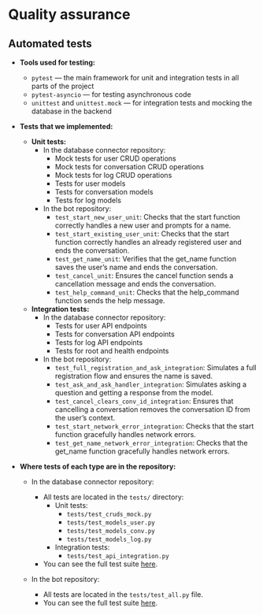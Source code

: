 # Quality assurance


## Automated tests

- **Tools used for testing:**  
  - `pytest` — the main framework for unit and integration tests in all parts of the project  
  - `pytest-asyncio` — for testing asynchronous code  
  - `unittest` and `unittest.mock` — for integration tests and mocking the database in the backend  

- **Tests that we implemented:**  
  - **Unit tests:**  
    - In the database connector repository:
      - Mock tests for user CRUD operations
      - Mock tests for conversation CRUD operations
      - Mock tests for log CRUD operations
      - Tests for user models
      - Tests for conversation models
      - Tests for log models
    - In the bot repository:
      - `test_start_new_user_unit`: Checks that the start function correctly handles a new user and prompts for a name.
      - `test_start_existing_user_unit`: Checks that the start function correctly handles an already registered user and ends the conversation.
      - `test_get_name_unit`: Verifies that the get_name function saves the user’s name and ends the conversation.
      - `test_cancel_unit`: Ensures the cancel function sends a cancellation message and ends the conversation.
      - `test_help_command_unit`: Checks that the help_command function sends the help message.
  - **Integration tests:**  
    - In the database connector repository:
      - Tests for user API endpoints
      - Tests for conversation API endpoints
      - Tests for log API endpoints
      - Tests for root and health endpoints
    - In the bot repository:
      - `test_full_registration_and_ask_integration`: Simulates a full registration flow and ensures the name is saved.
      - `test_ask_and_ask_handler_integration`: Simulates asking a question and getting a response from the model.
      - `test_cancel_clears_conv_id_integration`: Ensures that cancelling a conversation removes the conversation ID from the user’s context.
      - `test_start_network_error_integration`: Checks that the start function gracefully handles network errors.
      - `test_get_name_network_error_integration`: Checks that the get_name function gracefully handles network errors.

- **Where tests of each type are in the repository:**  
  - In the database connector repository:  
    - All tests are located in the `tests/` directory:
      - Unit tests:  
        - `tests/test_cruds_mock.py`  
        - `tests/test_models_user.py`  
        - `tests/test_models_conv.py`  
        - `tests/test_models_log.py`
      - Integration tests:  
        - `tests/test_api_integration.py`
    - You can see the full test suite [here](https://github.com/hermitdesu/SWP_DB/tree/main/tests).

  - In the bot repository:  
    - All tests are located in the `tests/test_all.py` file.  
    - You can see the full test suite [here](https://github.com/Black-persik/bot_aio/blob/tests/tests/test_all.py).